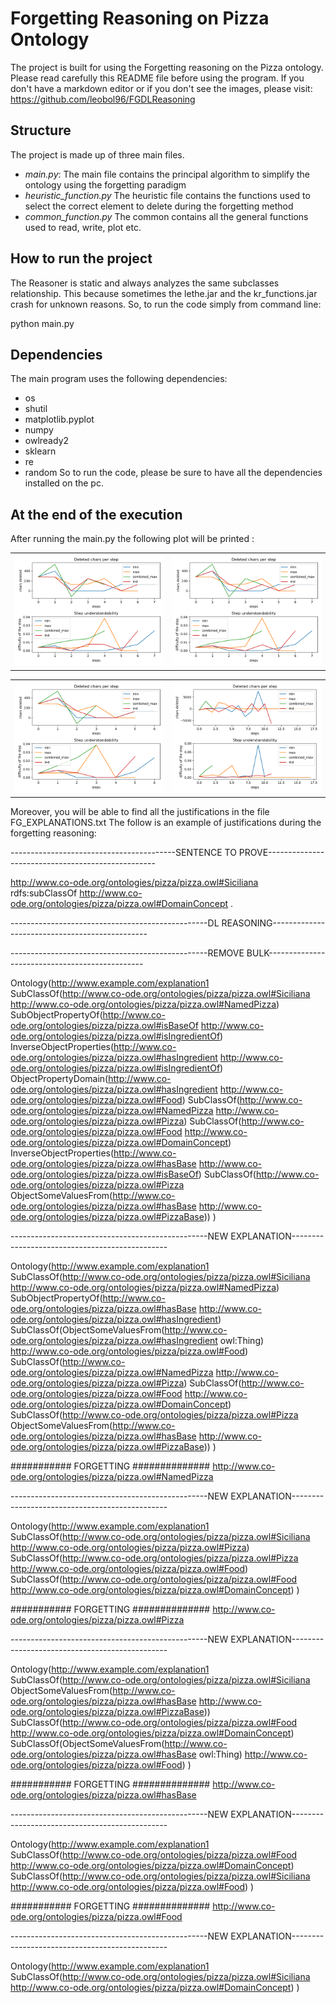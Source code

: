 # Forgetting Reasoning on Pizza Ontology

The project is built for using the Forgetting reasoning on the Pizza ontology. 
Please read carefully this README file before using the program. If you don't have a markdown editor or if you don't see the images, please visit: https://github.com/leobol96/FGDLReasoning

## Structure

The project is made up of three main files.
- *main.py*: The main file contains the principal algorithm to simplify the ontology using the forgetting paradigm
- *heuristic_function.py* The heuristic file contains the functions used to select the correct element to delete during the forgetting method
- *common_function.py* The common contains all the general functions used to read, write, plot etc.

## How to run the project

The Reasoner is static and always analyzes the same subclasses relationship. This because sometimes the lethe.jar and the kr_functions.jar crash for unknown reasons.
So, to run the code simply from command line:

python main.py

## Dependencies

The main program uses the following dependencies:
- os
- shutil
- matplotlib.pyplot 
- numpy
- owlready2 
- sklearn
- re
- random 
So to run the code, please be sure to have all the dependencies installed on the pc.

## At the end of the execution

After running the main.py the following plot will be printed :

<table>
  <tr>
    <td><img src="https://github.com/leobol96/FGDLReasoning/blob/master/img/FourSeasons_DomainConcept.png" ></td>
    <td><img src="https://github.com/leobol96/FGDLReasoning/blob/master/img/Siciliana_DomainConcept.png" ></td>
  </tr>
 </table>
 
 <table>
    <tr>
    <td><img src="https://github.com/leobol96/FGDLReasoning/blob/master/img/Soho_Food.png" ></td>
    <td><img src="https://github.com/leobol96/FGDLReasoning/blob/master/img/Veneziana_VegetarianPizzaEquivalent1.png" ></td>
  </tr>
 </table>

Moreover, you will be able to find all the justifications in the file FG_EXPLANATIONS.txt
The follow is an example of justifications during the forgetting reasoning:


-----------------------------------------SENTENCE TO PROVE--------------------------------------------------

<http://www.co-ode.org/ontologies/pizza/pizza.owl#Siciliana> rdfs:subClassOf <http://www.co-ode.org/ontologies/pizza/pizza.owl#DomainConcept> .

-------------------------------------------------DL REASONING-----------------------------------------------

-------------------------------------------------REMOVE BULK-----------------------------------------------

Ontology(<http://www.example.com/explanation1>
SubClassOf(<http://www.co-ode.org/ontologies/pizza/pizza.owl#Siciliana> <http://www.co-ode.org/ontologies/pizza/pizza.owl#NamedPizza>)
SubObjectPropertyOf(<http://www.co-ode.org/ontologies/pizza/pizza.owl#isBaseOf> <http://www.co-ode.org/ontologies/pizza/pizza.owl#isIngredientOf>)
InverseObjectProperties(<http://www.co-ode.org/ontologies/pizza/pizza.owl#hasIngredient> <http://www.co-ode.org/ontologies/pizza/pizza.owl#isIngredientOf>)
ObjectPropertyDomain(<http://www.co-ode.org/ontologies/pizza/pizza.owl#hasIngredient> <http://www.co-ode.org/ontologies/pizza/pizza.owl#Food>)
SubClassOf(<http://www.co-ode.org/ontologies/pizza/pizza.owl#NamedPizza> <http://www.co-ode.org/ontologies/pizza/pizza.owl#Pizza>)
SubClassOf(<http://www.co-ode.org/ontologies/pizza/pizza.owl#Food> <http://www.co-ode.org/ontologies/pizza/pizza.owl#DomainConcept>)
InverseObjectProperties(<http://www.co-ode.org/ontologies/pizza/pizza.owl#hasBase> <http://www.co-ode.org/ontologies/pizza/pizza.owl#isBaseOf>)
SubClassOf(<http://www.co-ode.org/ontologies/pizza/pizza.owl#Pizza> ObjectSomeValuesFrom(<http://www.co-ode.org/ontologies/pizza/pizza.owl#hasBase> <http://www.co-ode.org/ontologies/pizza/pizza.owl#PizzaBase>))
)

-------------------------------------------------NEW EXPLANATION-----------------------------------------------

Ontology(<http://www.example.com/explanation1>
SubClassOf(<http://www.co-ode.org/ontologies/pizza/pizza.owl#Siciliana> <http://www.co-ode.org/ontologies/pizza/pizza.owl#NamedPizza>)
SubObjectPropertyOf(<http://www.co-ode.org/ontologies/pizza/pizza.owl#hasBase> <http://www.co-ode.org/ontologies/pizza/pizza.owl#hasIngredient>)
SubClassOf(ObjectSomeValuesFrom(<http://www.co-ode.org/ontologies/pizza/pizza.owl#hasIngredient> owl:Thing) <http://www.co-ode.org/ontologies/pizza/pizza.owl#Food>)
SubClassOf(<http://www.co-ode.org/ontologies/pizza/pizza.owl#NamedPizza> <http://www.co-ode.org/ontologies/pizza/pizza.owl#Pizza>)
SubClassOf(<http://www.co-ode.org/ontologies/pizza/pizza.owl#Food> <http://www.co-ode.org/ontologies/pizza/pizza.owl#DomainConcept>)
SubClassOf(<http://www.co-ode.org/ontologies/pizza/pizza.owl#Pizza> ObjectSomeValuesFrom(<http://www.co-ode.org/ontologies/pizza/pizza.owl#hasBase> <http://www.co-ode.org/ontologies/pizza/pizza.owl#PizzaBase>))
)

########### FORGETTING ##############
http://www.co-ode.org/ontologies/pizza/pizza.owl#NamedPizza

-------------------------------------------------NEW EXPLANATION-----------------------------------------------

Ontology(<http://www.example.com/explanation1>
SubClassOf(<http://www.co-ode.org/ontologies/pizza/pizza.owl#Siciliana> <http://www.co-ode.org/ontologies/pizza/pizza.owl#Pizza>)
SubClassOf(<http://www.co-ode.org/ontologies/pizza/pizza.owl#Pizza> <http://www.co-ode.org/ontologies/pizza/pizza.owl#Food>)
SubClassOf(<http://www.co-ode.org/ontologies/pizza/pizza.owl#Food> <http://www.co-ode.org/ontologies/pizza/pizza.owl#DomainConcept>)
)

########### FORGETTING ##############
http://www.co-ode.org/ontologies/pizza/pizza.owl#Pizza

-------------------------------------------------NEW EXPLANATION-----------------------------------------------

Ontology(<http://www.example.com/explanation1>
SubClassOf(<http://www.co-ode.org/ontologies/pizza/pizza.owl#Siciliana> ObjectSomeValuesFrom(<http://www.co-ode.org/ontologies/pizza/pizza.owl#hasBase> <http://www.co-ode.org/ontologies/pizza/pizza.owl#PizzaBase>))
SubClassOf(<http://www.co-ode.org/ontologies/pizza/pizza.owl#Food> <http://www.co-ode.org/ontologies/pizza/pizza.owl#DomainConcept>)
SubClassOf(ObjectSomeValuesFrom(<http://www.co-ode.org/ontologies/pizza/pizza.owl#hasBase> owl:Thing) <http://www.co-ode.org/ontologies/pizza/pizza.owl#Food>)
)

########### FORGETTING ##############
http://www.co-ode.org/ontologies/pizza/pizza.owl#hasBase

-------------------------------------------------NEW EXPLANATION-----------------------------------------------

Ontology(<http://www.example.com/explanation1>
SubClassOf(<http://www.co-ode.org/ontologies/pizza/pizza.owl#Food> <http://www.co-ode.org/ontologies/pizza/pizza.owl#DomainConcept>)
SubClassOf(<http://www.co-ode.org/ontologies/pizza/pizza.owl#Siciliana> <http://www.co-ode.org/ontologies/pizza/pizza.owl#Food>)
)

########### FORGETTING ##############
http://www.co-ode.org/ontologies/pizza/pizza.owl#Food

-------------------------------------------------NEW EXPLANATION-----------------------------------------------

Ontology(<http://www.example.com/explanation1>
SubClassOf(<http://www.co-ode.org/ontologies/pizza/pizza.owl#Siciliana> <http://www.co-ode.org/ontologies/pizza/pizza.owl#DomainConcept>)
)
